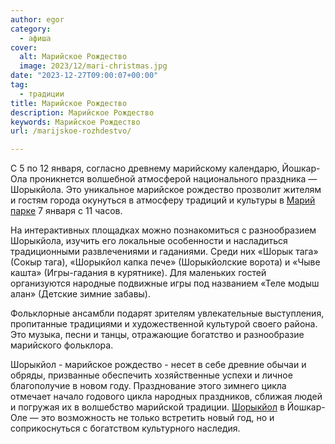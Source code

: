 ```yaml
---
author: egor
category:
  - афиша
cover:
  alt: Марийское Рождество
  image: 2023/12/mari-christmas.jpg
date: "2023-12-27T09:00:07+00:00"
tag:
  - традиции
title: Марийское Рождество
description: Марийское Рождество
keywords: Марийское Рождество
url: /marijskoe-rozhdestvo/

---
```

С 5 по 12 января, согласно древнему марийскому календарю, Йошкар-Ола проникнется волшебной атмосферой национального праздника — Шорыкйола. Это уникальное марийское рождество прозволит жителям и гостям города окунуться в атмосферу традиций и культуры в [Марий парке](/mari-park/) 7 января с 11 часов.

На интерактивных площадках можно познакомиться с разнообразием Шорыкйола, изучить его локальные особенности и насладиться традиционными развлечениями и гаданиями. Среди них «Шорык тага» (Сокыр тага), «Шорыкйол капка пече» (Шорыкйолские ворота) и «Чыве кашта» (Игры\-гадания в курятнике). Для маленьких гостей организуются народные подвижные игры под названием «Теле модыш алан» (Детские зимние забавы).

Фольклорные ансамбли подарят зрителям увлекательные выступления, пропитанные традициями и художественной культурой своего района. Это музыка, песни и танцы, отражающие богатство и разнообразие марийского фольклора.

Шорыкйол \- марийское рождество \- несет в себе древние обычаи и обряды, призванные обеспечить хозяйственные успехи и личное благополучие в новом году. Празднование этого зимнего цикла отмечает начало годового цикла народных праздников, сближая людей и погружая их в волшебство марийской традиции. [Шорыкйол](/shorykjol/) в Йошкар-Оле — это возможность не только встретить новый год, но и соприкоснуться с богатством культурного наследия.
